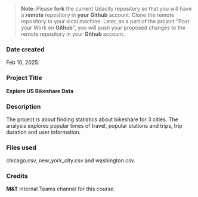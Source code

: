 >**Note**: Please **fork** the current Udacity repository so that you will have a **remote** repository in **your** **Github** account. Clone the remote repository to your local machine. Later, as a part of the project "Post your Work on **Github**", you will push your proposed changes to the remote repository in your **Github** account.

### Date created
Feb 10, 2025.

### Project Title
**Explore US Bikeshare Data**

### Description
The project is about finding statistics about bikeshare for 3 cities. The analysis explores popular times of travel, popular stations and trips, trip duration and user information.

### Files used
chicago.csv, new_york_city.csv and washington.csv.

### Credits
**M&T** internal Teams channel for this course.

